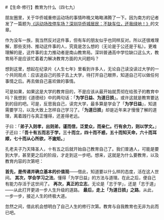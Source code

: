 #【生命⋅修行】教育为什么（四七九）

朋友圈里，关于华侨城重修运动场的事情昨晚又略略沸腾了一下。因为南方的记者发了一篇题为[《运动场改停车场？深圳华侨城居民：不缺车位，还我绿地！》](https://static.nfapp.southcn.com/content/202004/15/c3410584.html?colID=39&firstColID=14370&appversion=6500&date=MWY5NTQ0ZDktNDAwNi00NDE4LTg3OGQtZmVkMTc2MGE2OWNm&layer=6&from=timeline&isappinstalled=0)的文章。

作为没车一族，我当然反对这件事，但有车的朋友似乎也同样反对。所以还很难理解，那些支持、推动这件事的人，究竟是怎么想的（无论是于公还是于私）。更难理解的是，这件事的主力推动者是南山教育局。深圳普通高中学位缺口这么大，教育局不是应该忙着着力解决教育方面的大问题吗？

想到这里，想起在纪录片《人生七年》里看到许多人，无论自己读没读过大学的一个共同观点：应该送自己的孩子去上大学，待打开自己眼界，知道自己可以做任何事情之后。再去做自己喜欢做的事情。

可是如果，如果这是大学的教育目的，不是应该从最开始就贯彻在给孩子的教育中吗？我想到《道德经》中的两句话：「**为学日益、为道日损**」。或许这就是教育要达到的目的吧。可是，反思我自己，读完大学，最多算是学会了「**为学日益**」，知道需要学习，以及大致上怎样自己学习了。「**为道日损**」却是近年来才慢慢了解的道理，离着践行与真正懂得，还差得老远。

子曰：「**弟子入则孝，出则弟，谨而信，泛爱众，而亲仁。行有余力，则以学文。**」
子还曰：「**吾十有五而志于学，三十而立，四十而不惑，五十而知天命，六十而耳顺，七十而从心所欲，不逾矩。**」

孔老夫子乃天降圣人，十有五之后就开始自己教育自己了。我们普通人，可能是要到大学，甚至更之后的阶段，才走到这一步吧。想来，这就是为什么要教育，以及教育内容的次第吧：

**首先，是传递并确立基本的价值观**——借此，知道要以什么样的态度，活在这人世间。
**其次，学会学习之法**。懂得「为学日益」的方法与道理。在此之后，便自己有能力存活于这世间了。
**再次，真正的立志**。无论是「志于学」，还是「志于道」——从此打开更进一步人生升级的道路。
**最后，走上「为道日损」之路**。从此，一步一步，接近人生的终极大道。

忽然之间，借此机会想明白了自己人生的修行次第。教育与自我教育也无非为此而已吧。